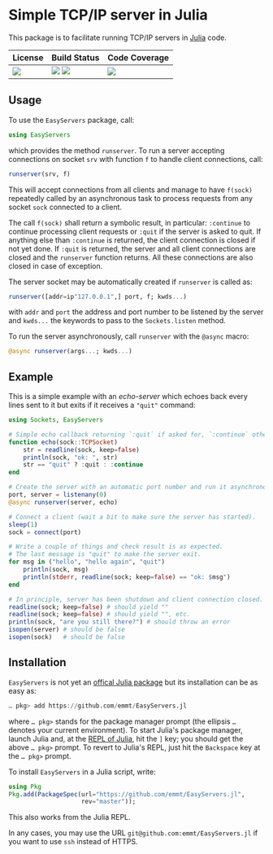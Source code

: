 # Simple TCP/IP server in Julia

This package is to facilitate running TCP/IP servers in [Julia][julia-url] code.

| **License**                     | **Build Status**                                                | **Code Coverage**                   |
|:--------------------------------|:----------------------------------------------------------------|:------------------------------------|
| [![][license-img]][license-url] | [![][travis-img]][travis-url] [![][appveyor-img]][appveyor-url] | [![][coveralls-img]][coveralls-url] |

## Usage

To use the `EasyServers` package, call:

```julia
using EasyServers
```

which provides the method `runserver`.  To run a server accepting connections
on socket `srv` with function `f` to handle client connections, call:

```julia
runserver(srv, f)
```

This will accept connections from all clients and manage to have `f(sock)`
repeatedly called by an asynchronous task to process requests from any socket
`sock` connected to a client.

The call `f(sock)` shall return a symbolic result, in particular: `:continue`
to continue processing client requests or `:quit` if the server is asked to
quit.  If anything else than `:continue` is returned, the client connection is
closed if not yet done.  If `:quit` is returned, the server and all client
connections are closed and the `runserver` function returns.  All these
connections are also closed in case of exception.

The server socket may be automatically created if `runserver` is called as:

```julia
runserver([addr=ip"127.0.0.1",] port, f; kwds...)
```

with `addr` and `port` the address and port number to be listened by the server
and `kwds...` the keywords to pass to the `Sockets.listen` method.


To run the server asynchronously, call `runserver` with the `@async` macro:

```julia
@async runserver(args...; kwds...)
```


## Example

This is a simple example with an *echo-server* which echoes back every lines
sent to it but exits if it receives a `"quit"` command:

```julia
using Sockets, EasyServers

# Simple echo callback returning `:quit` if asked for, `:continue` otherwise.
function echo(sock::TCPSocket)
    str = readline(sock, keep=false)
    println(sock, "ok: ", str)
    str == "quit" ? :quit : :continue
end

# Create the server with an automatic port number and run it asynchronously.
port, server = listenany(0)
@async runserver(server, echo)

# Connect a client (wait a bit to make sure the server has started).
sleep(1)
sock = connect(port)

# Write a couple of things and check result is as expected.
# The last message is "quit" to make the server exit.
for msg in ("hello", "hello again", "quit")
    println(sock, msg)
    println(stderr, readline(sock; keep=false) == "ok: $msg")
end

# In principle, server has been shutdown and client connection closed.
readline(sock; keep=false) # should yield ""
readline(sock; keep=false) # should yield "", etc.
println(sock, "are you still there?") # should throw an error
isopen(server) # should be false
isopen(sock)   # should be false
```


## Installation

`EasyServers` is not yet an [offical Julia
package](https://pkg.julialang.org/) but its installation can be as easy as:

```julia
… pkg> add https://github.com/emmt/EasyServers.jl
```

where `… pkg>` stands for the package manager prompt (the ellipsis `…` denotes
your current environment).  To start Julia's package manager, launch Julia and,
at the [REPL of
Julia](https://docs.julialang.org/en/stable/manual/interacting-with-julia/),
hit the `]` key; you should get the above `… pkg>` prompt.  To revert to
Julia's REPL, just hit the `Backspace` key at the `… pkg>` prompt.

To install `EasyServers` in a Julia script, write:

```julia
using Pkg
Pkg.add(PackageSpec(url="https://github.com/emmt/EasyServers.jl",
                    rev="master"));
```

This also works from the Julia REPL.

In any cases, you may use the URL `git@github.com:emmt/EasyServers.jl` if you
want to use `ssh` instead of HTTPS.


[doc-dev-img]: https://img.shields.io/badge/docs-dev-blue.svg
[doc-dev-url]: https://emmt.github.io/EasyServers.jl/dev

[license-url]: ./LICENSE.md
[license-img]: http://img.shields.io/badge/license-MIT-brightgreen.svg?style=flat

[travis-img]: https://travis-ci.org/emmt/EasyServers.jl.svg?branch=master
[travis-url]: https://travis-ci.org/emmt/EasyServers.jl

[appveyor-img]: https://ci.appveyor.com/api/projects/status/github/emmt/EasyServers.jl?branch=master
[appveyor-url]: https://ci.appveyor.com/project/emmt/EasyServers-jl/branch/master

[coveralls-img]: https://coveralls.io/repos/github/emmt/EasyServers.jl/badge.svg?branch=master
[coveralls-url]: https://coveralls.io/github/emmt/EasyServers.jl?branch=master

[codecov-img]: https://codecov.io/gh/emmt/EasyServers.jl/branch/master/graph/badge.svg
[codecov-url]: https://codecov.io/gh/emmt/EasyServers.jl

[fitsio-url]: https://github.com/JuliaAstro/FITSIO.jl
[fitsio-url]: https://github.com/JuliaAstro/CFITSIO.jl
[julia-url]: http://julialang.org/
[libcfitsio-url]: http://heasarc.gsfc.nasa.gov/fitsio/
